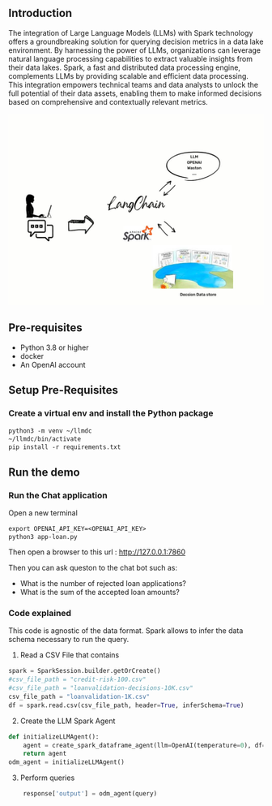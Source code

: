 ## Introduction 
The integration of Large Language Models (LLMs) with Spark technology offers a groundbreaking solution for querying decision metrics in a data lake environment. By harnessing the power of LLMs, organizations can leverage natural language processing capabilities to extract valuable insights from their data lakes. Spark, a fast and distributed data processing engine, complements LLMs by providing scalable and efficient data processing. This integration empowers technical teams and data analysts to unlock the full potential of their data assets, enabling them to make informed decisions based on comprehensive and contextually relevant metrics.

<img src="./images/LangChainDataExecution.jpg" width="600px" heigh="400px" />

## Pre-requisites
  * Python 3.8 or higher
  * docker 
  * An OpenAI account

## Setup Pre-Requisites

### Create a virtual env and install the Python package
```shell
python3 -m venv ~/llmdc
~/llmdc/bin/activate
pip install -r requirements.txt
```

## Run the demo

### Run the Chat application

Open a new terminal
```shell
export OPENAI_API_KEY=<OPENAI_API_KEY>
python3 app-loan.py
```


Then open a browser to this url : http://127.0.0.1:7860

Then you can ask queston to the chat bot such as:
  * What is the number of rejected loan applications?
  * What is the sum of the accepted loan amounts?

### Code explained
This code is agnostic of the data format. Spark allows to infer the data schema necessary to run the query.


1. Read a CSV File that contains 
```python
spark = SparkSession.builder.getOrCreate()
#csv_file_path = "credit-risk-100.csv"
#csv_file_path = "loanvalidation-decisions-10K.csv"
csv_file_path = "loanvalidation-1K.csv"
df = spark.read.csv(csv_file_path, header=True, inferSchema=True)
```


2. Create the LLM Spark Agent
```python
def initializeLLMAgent():
    agent = create_spark_dataframe_agent(llm=OpenAI(temperature=0), df=df, verbose=True)
    return agent
odm_agent = initializeLLMAgent()
```

3. Perform queries
```python
    response['output'] = odm_agent(query)
```
